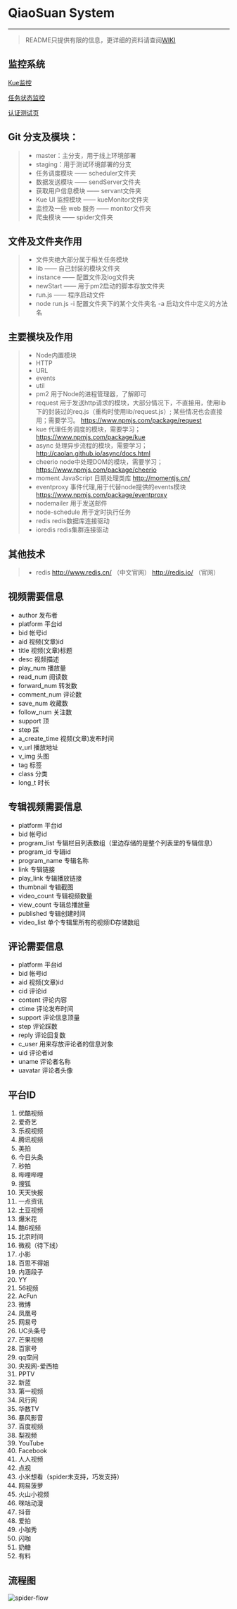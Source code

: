 # QiaoSuan System

------

> README只提供有限的信息，更详细的资料请查阅[WIKI](http://git.meimiao.net/qiaosuan_spider/code/wikis)

## 监控系统

[Kue监控](http://spider-kue.meimiaoip.com/kue) 

[任务状态监控](http://spider-monitor.meimiaoip.com) 

[认证测试页](http://spider-monitor.meimiaoip.com/auth) 
    

## Git 分支及模块：

> * master：主分支，用于线上环境部署
> * staging：用于测试环境部署的分支
> * 任务调度模块 —— scheduler文件夹
> * 数据发送模块 —— sendServer文件夹
> * 获取用户信息模块 —— servant文件夹
> * Kue UI 监控模块 —— kueMonitor文件夹
> * 监控及一些 web 服务 —— monitor文件夹
> * 爬虫模块 —— spider文件夹

## 文件及文件夹作用
> * 文件夹绝大部分属于相关任务模块
> * lib —— 自己封装的模块文件夹
> * instance —— 配置文件及log文件夹
> * newStart —— 用于pm2启动的脚本存放文件夹
> * run.js —— 程序启动文件
> * node run.js -i 配置文件夹下的某个文件夹名 -a 启动文件中定义的方法名

## 主要模块及作用

> * Node内置模块
> * HTTP
> * URL
> * events
> * util
> * pm2 用于Node的进程管理器，了解即可
> * request 用于发送http请求的模块，大部分情况下，不直接用，使用lib下的封装过的req.js（重构时使用lib/request.js）;
某些情况也会直接用；需要学习。
https://www.npmjs.com/package/request
> * kue 代理任务调度的模块，需要学习；
https://www.npmjs.com/package/kue
> * async 处理异步流程的模块，需要学习；
http://caolan.github.io/async/docs.html
> * cheerio node中处理DOM的模块，需要学习；
https://www.npmjs.com/package/cheerio
> * moment JavaScript 日期处理类库
http://momentjs.cn/
> * eventproxy 事件代理,用于代替node提供的events模块 https://www.npmjs.com/package/eventproxy
> * nodemailer 用于发送邮件
> * node-schedule 用于定时执行任务
> * redis redis数据库连接驱动
> * ioredis redis集群连接驱动

## 其他技术

> * redis  http://www.redis.cn/ （中文官网）  http://redis.io/ （官网）

## 视频需要信息

* author  发布者
* platform  平台id
* bid  帐号id
* aid   视频(文章)id
* title  视频(文章)标题
* desc  视频描述
* play_num  播放量
* read_num  阅读数
* forward_num  转发数
* comment_num  评论数
* save_num  收藏数
* follow_num  关注数
* support  顶
* step  踩
* a_create_time  视频(文章)发布时间
* v_url  播放地址
* v_img  头图
* tag  标签
* class  分类
* long_t  时长

## 专辑视频需要信息

* platform  平台id
* bid  帐号id
* program_list 专辑栏目列表数组（里边存储的是整个列表里的专辑信息）
* program_id   专辑id
* program_name  专辑名称
* link  专辑链接
* play_link  专辑播放链接
* thumbnail  专辑截图
* video_count  专辑视频数量
* view_count  专辑总播放量
* published  专辑创建时间
* video_list  单个专辑里所有的视频ID存储数组

## 评论需要信息

* platform  平台id
* bid  帐号id
* aid   视频(文章)id
* cid  评论id
* content  评论内容
* ctime  评论发布时间
* support  评论信息顶量
* step  评论踩数
* reply  评论回复数
* c_user  用来存放评论者的信息对象
* uid  评论者id
* uname  评论者名称
* uavatar  评论者头像

## 平台ID

1. 优酷视频
2. 爱奇艺
3. 乐视视频
4. 腾讯视频
5. 美拍
6. 今日头条
7. 秒拍
8. 哔哩哔哩
9. 搜狐
10. 天天快报
11. 一点资讯
12. 土豆视频
13. 爆米花
14. 酷6视频
15. 北京时间
16. 微视（待下线）
17. 小影
18. 百思不得姐
19. 内涵段子
20. YY
21. 56视频
22. AcFun
23. 微博
24. 凤凰号
25. 网易号
26. UC头条号 
27. 芒果视频
28. 百家号
29. qq空间
30. 央视网-爱西柚
31. PPTV
32. 新蓝
33. 第一视频
34. 风行网
35. 华数TV
36. 暴风影音
37. 百度视频
38. 梨视频
39. YouTube
40. Facebook
41. 人人视频
42. 点视
43. 小米想看（spider未支持，巧发支持）
44. 网易菠萝
45. 火山小视频
46. 咪咕动漫
47. 抖音
48. 爱拍
49. 小咖秀
50. 闪咖
51. 奶糖
52. 有料

## 流程图
![spider-flow](http://git.meimiao.net/qiaosuan_spider/code/wikis/img/introduction.svg)